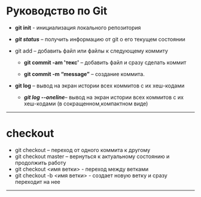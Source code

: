 # Руководство по Git #
- **git init** - инициализация локального репозитория
- ***git status*** – получить информацию от git о его текущем состоянии
-  git add – добавить файл или файлы к следующему коммиту
        
     -  **git commit -am 'текс'** – добавить файл и сразу сделать коммит

     -  **git commit -m “message”** – создание коммита.

- **git log** – вывод на экран истории всех коммитов с их хеш-кодами
    - ***git log --oneline***– вывод на экран истории всех коммитов с их хеш-кодами (в сокращенном,компактном виде)
    
---------
# checkout #
* git checkout – переход от одного коммита к другому
* git checkout master – вернуться к актуальному состоянию и продолжить работу
* git checkout <имя ветки> - переход между ветками
* git checkout -b <имя ветки> - создает новую ветку и сразу переходит на нее
---------


